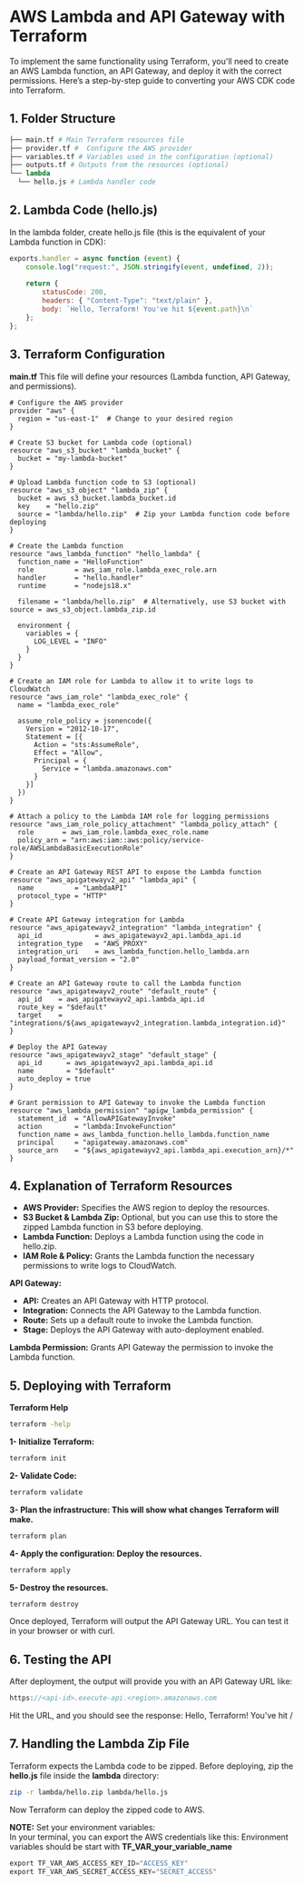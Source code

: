 # AWS Lambda and API Gateway with Terraform

To implement the same functionality using Terraform, you'll need to create an AWS Lambda function, an API Gateway, and deploy it with the correct permissions. Here’s a step-by-step guide to converting your AWS CDK code into Terraform.

## 1. Folder Structure



```python
├── main.tf # Main Terraform resources file 
├── provider.tf #  Configure the AWS provider
├── variables.tf # Variables used in the configuration (optional) 
├── outputs.tf # Outputs from the resources (optional) 
└── lambda 
  └── hello.js # Lambda handler code
```

## 2. Lambda Code (hello.js)
In the lambda folder, create hello.js file (this is the equivalent of your Lambda function in CDK):

```javascript
exports.handler = async function (event) {
    console.log("request:", JSON.stringify(event, undefined, 2));
    
    return {
        statusCode: 200,
        headers: { "Content-Type": "text/plain" },
        body: `Hello, Terraform! You've hit ${event.path}\n`
    };
};

```

## 3. Terraform Configuration
**main.tf**
This file will define your resources (Lambda function, API Gateway, and permissions).

```hcl
# Configure the AWS provider
provider "aws" {
  region = "us-east-1"  # Change to your desired region
}

# Create S3 bucket for Lambda code (optional)
resource "aws_s3_bucket" "lambda_bucket" {
  bucket = "my-lambda-bucket"
}

# Upload Lambda function code to S3 (optional)
resource "aws_s3_object" "lambda_zip" {
  bucket = aws_s3_bucket.lambda_bucket.id
  key    = "hello.zip"
  source = "lambda/hello.zip"  # Zip your Lambda function code before deploying
}

# Create the Lambda function
resource "aws_lambda_function" "hello_lambda" {
  function_name = "HelloFunction"
  role          = aws_iam_role.lambda_exec_role.arn
  handler       = "hello.handler"
  runtime       = "nodejs18.x"

  filename = "lambda/hello.zip"  # Alternatively, use S3 bucket with source = aws_s3_object.lambda_zip.id

  environment {
    variables = {
      LOG_LEVEL = "INFO"
    }
  }
}

# Create an IAM role for Lambda to allow it to write logs to CloudWatch
resource "aws_iam_role" "lambda_exec_role" {
  name = "lambda_exec_role"

  assume_role_policy = jsonencode({
    Version = "2012-10-17",
    Statement = [{
      Action = "sts:AssumeRole",
      Effect = "Allow",
      Principal = {
        Service = "lambda.amazonaws.com"
      }
    }]
  })
}

# Attach a policy to the Lambda IAM role for logging permissions
resource "aws_iam_role_policy_attachment" "lambda_policy_attach" {
  role       = aws_iam_role.lambda_exec_role.name
  policy_arn = "arn:aws:iam::aws:policy/service-role/AWSLambdaBasicExecutionRole"
}

# Create an API Gateway REST API to expose the Lambda function
resource "aws_apigatewayv2_api" "lambda_api" {
  name          = "LambdaAPI"
  protocol_type = "HTTP"
}

# Create API Gateway integration for Lambda
resource "aws_apigatewayv2_integration" "lambda_integration" {
  api_id             = aws_apigatewayv2_api.lambda_api.id
  integration_type   = "AWS_PROXY"
  integration_uri    = aws_lambda_function.hello_lambda.arn
  payload_format_version = "2.0"
}

# Create an API Gateway route to call the Lambda function
resource "aws_apigatewayv2_route" "default_route" {
  api_id    = aws_apigatewayv2_api.lambda_api.id
  route_key = "$default"
  target    = "integrations/${aws_apigatewayv2_integration.lambda_integration.id}"
}

# Deploy the API Gateway
resource "aws_apigatewayv2_stage" "default_stage" {
  api_id      = aws_apigatewayv2_api.lambda_api.id
  name        = "$default"
  auto_deploy = true
}

# Grant permission to API Gateway to invoke the Lambda function
resource "aws_lambda_permission" "apigw_lambda_permission" {
  statement_id  = "AllowAPIGatewayInvoke"
  action        = "lambda:InvokeFunction"
  function_name = aws_lambda_function.hello_lambda.function_name
  principal     = "apigateway.amazonaws.com"
  source_arn    = "${aws_apigatewayv2_api.lambda_api.execution_arn}/*"
}

```

## 4. Explanation of Terraform Resources

- **AWS Provider:** Specifies the AWS region to deploy the resources.
- **S3 Bucket & Lambda Zip:** Optional, but you can use this to store the zipped Lambda function in S3 before deploying.
- **Lambda Function:** Deploys a Lambda function using the code in hello.zip.
- **IAM Role & Policy:** Grants the Lambda function the necessary permissions to write logs to CloudWatch.

**API Gateway:**
  - **API:** Creates an API Gateway with HTTP protocol.
  - **Integration:** Connects the API Gateway to the Lambda function.
  - **Route:** Sets up a default route to invoke the Lambda function.
  - **Stage:** Deploys the API Gateway with auto-deployment enabled.

**Lambda Permission:** Grants API Gateway the permission to invoke the Lambda function. 


## 5. Deploying with Terraform

**Terraform Help**

```bash
terraform -help
```

**1- Initialize Terraform:**

```bash
terraform init
```
**2- Validate Code:**
```bash
terraform validate
```

**3- Plan the infrastructure: This will show what changes Terraform will make.**

```bash
terraform plan
```

**4- Apply the configuration: Deploy the resources.**

```bash
terraform apply
```


**5- Destroy the resources.**

```bash
terraform destroy
```

Once deployed, Terraform will output the API Gateway URL. You can test it in your browser or with curl.

## 6. Testing the API
After deployment, the output will provide you with an API Gateway URL like:

```php
https://<api-id>.execute-api.<region>.amazonaws.com

```

Hit the URL, and you should see the response:
Hello, Terraform! You've hit /

## 7. Handling the Lambda Zip File

Terraform expects the Lambda code to be zipped. Before deploying, zip the **hello.js** file inside the **lambda** directory:

```bash
zip -r lambda/hello.zip lambda/hello.js

```
Now Terraform can deploy the zipped code to AWS.



**NOTE:**  Set your environment variables:  
In your terminal, you can export the AWS credentials like this: 
Environment variables should be start with **TF_VAR_your_variable_name**
```python
export TF_VAR_AWS_ACCESS_KEY_ID="ACCESS_KEY"
export TF_VAR_AWS_SECRET_ACCESS_KEY="SECRET_ACCESS"


